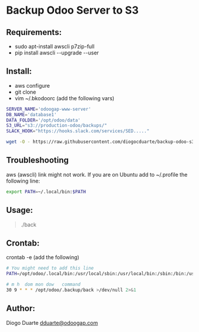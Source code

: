 # Backup Odoo Server to S3

## Requirements:

- sudo apt-install awscli p7zip-full
- pip install awscli --upgrade --user

## Install:

- aws configure
- git clone <repo-url>
- vim ~/.bkodoorc (add the following vars)
   
```bash
SERVER_NAME='odoogap-www-server'
DB_NAME='database1'
DATA_FOLDER='/opt/odoo/data'
S3_URL="s3://production-odoo/backups/"
SLACK_HOOK="https://hooks.slack.com/services/SED....."
```

```bash
wget -O - https://raw.githubusercontent.com/diogocduarte/backup-odoo-s3/master/install.sh && bash install.sh && rm install.sh
```

## Troubleshooting

aws (awscli) link might not work.
If you are on Ubuntu add to ~/.profile the following line:

```bash
export PATH=~/.local/bin:$PATH
```

## Usage:

> ./back

## Crontab:

crontab -e (add the following)

```bash
# You might need to add this line
PATH=/opt/odoo/.local/bin:/usr/local/sbin:/usr/local/bin:/sbin:/bin:/usr/sbin:/usr/bin

# m h  dom mon dow   command
30 9 * * * /opt/odoo/.backup/back >/dev/null 2>&1
```

## Author:

Diogo Duarte <dduarte@odoogap.com>
